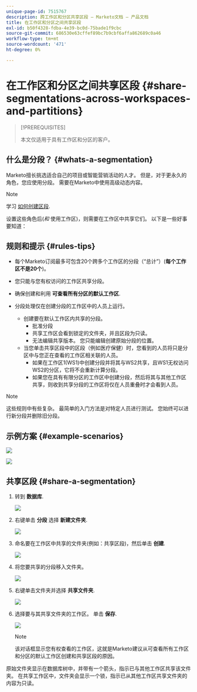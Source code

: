 ```yaml
---
unique-page-id: 7515767
description: 跨工作区和分区共享区段 — Marketo文档 — 产品文档
title: 在工作区和分区之间共享区段
exl-id: b50f4328-fdba-4e39-bc0d-75bade1f9cbc
source-git-commit: 686530e63cffef89bc7b9cbf6affa862689c0a46
workflow-type: tm+mt
source-wordcount: '471'
ht-degree: 0%

---
```


# 在工作区和分区之间共享区段 {#share-segmentations-across-workspaces-and-partitions}

>[!PREREQUISITES]
>
>本文仅适用于具有工作区和分区的客户。

## 什么是分段？ {#whats-a-segmentation}

Marketo擅长挑选适合自己的项目或智能营销活动的人才。 但是，对于更永久的角色，您应使用分段。 需要在Marketo中使用高级动态内容。

>[!NOTE]
>
>学习 [如何创建区段](/help/marketo/product-docs/personalization/segmentation-and-snippets/segmentation/create-a-segmentation.md).

设置这些角色后(_和_ 使用工作区)，则需要在工作区中共享它们。 以下是一些好事要知道：

## 规则和提示 {#rules-tips}

* 每个Marketo订阅最多可包含20个跨多个工作区的分段（“总计”）(**每个工作区不是20个**)。
* 您只能与您有权访问的工作区共享分段。
* 确保创建和利用 **可查看所有分区的默认工作区**.

* 分段处理仅在创建分段的工作区中的人员上运行。

   * 创建要在默认工作区内共享的分段。
      * 批准分段
      * 共享工作区会看到锁定的文件夹，并且区段为只读。
      * 无法编辑共享版本。 您只能编辑创建原始分段的位置。
   * 当您单击共享区段中的区段（例如医疗保健）时，您看到的人员将只是分区中与您正在查看的工作区相关联的人员。
      * 如果在工作区1(WS1)中创建分段并将其与WS2共享，且WS1无权访问WS2的分区，它将不会重新计算分段。
      * 如果您在具有有限分区的工作区中创建分段，然后将其与其他工作区共享，则收到共享分段的工作区将仅在人员重叠时才会看到人员。


>[!NOTE]
>
>这些规则中有些复杂。 最简单的入门方法是对特定人员进行测试。 您始终可以进行新分段并删除旧分段。

## 示例方案 {#example-scenarios}

![](assets/share-segmentations-across-workspaces-and-partitions-1.png)

![](assets/share-segmentations-across-workspaces-and-partitions-2.png)

## 共享区段 {#share-a-segmentation}

1. 转到 **数据库**.

   ![](assets/share-segmentations-across-workspaces-and-partitions-3.png)

1. 右键单击 **分段** 选择 **新建文件夹**.

   ![](assets/share-segmentations-across-workspaces-and-partitions-4.png)

1. 命名要在工作区中共享的文件夹(例如：共享区段)，然后单击 **创建**.

   ![](assets/share-segmentations-across-workspaces-and-partitions-5.png)

1. 将您要共享的分段移入文件夹。

   ![](assets/share-segmentations-across-workspaces-and-partitions-6.png)

1. 右键单击文件夹并选择 **共享文件夹**.

   ![](assets/share-segmentations-across-workspaces-and-partitions-7.png)

1. 选择要与其共享文件夹的工作区。 单击 **保存**.

   ![](assets/share-segmentations-across-workspaces-and-partitions-8.png)

   >[!NOTE]
   >
   >该对话框显示您有权查看的工作区，这就是Marketo建议从可查看所有工作区和分区的默认工作区创建和共享区段的原因。

原始文件夹显示在数据库树中，并带有一个箭头，指示已与其他工作区共享该文件夹。 在共享工作区中，文件夹会显示一个锁，指示已从其他工作区共享文件夹的内容为只读。
